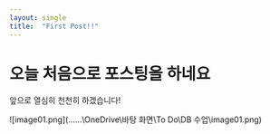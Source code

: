```yaml
---
layout: single
title:  "First Post!!"
---
```


# 오늘 처음으로 포스팅을 하네요

앞으로 열심히 천천히 하겠습니다!


![image01.png](..\..\..\OneDrive\바탕 화면\To Do\DB 수업\image01.png)